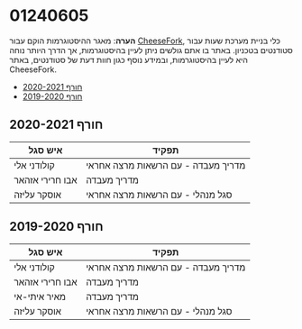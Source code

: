 # 01240605

**הערה**: מאגר ההיסטוגרמות הוקם עבור [CheeseFork](https://cheesefork.cf/), כלי בניית מערכת שעות עבור סטודנטים בטכניון. באתר בו אתם גולשים ניתן לעיין בהיסטוגרמות, אך הדרך היותר נוחה היא לעיין בהיסטוגרמות, ובמידע נוסף כגון חוות דעת של סטודנטים, באתר CheeseFork.

* [חורף 2020-2021](#202001)
* [חורף 2019-2020](#201901)

<h2 id="202001">חורף 2020-2021</h2>

| איש סגל | תפקיד |
| ---- | ---- |
| קולודני אלי | מדריך מעבדה - עם הרשאות מרצה אחראי |
| אבו חרירי אזהאר | מדריך מעבדה |
| אוסקר עליזה | סגל מנהלי - עם הרשאות מרצה אחראי |

<h2 id="201901">חורף 2019-2020</h2>

| איש סגל | תפקיד |
| ---- | ---- |
| קולודני אלי | מדריך מעבדה - עם הרשאות מרצה אחראי |
| אבו חרירי אזהאר | מדריך מעבדה |
| מאיר איתי-אי | מדריך מעבדה |
| אוסקר עליזה | סגל מנהלי - עם הרשאות מרצה אחראי |

